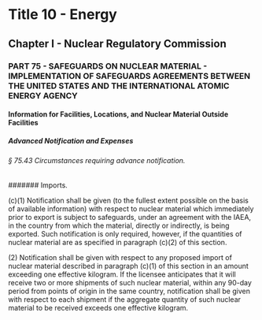 
# Title 10 - Energy
## Chapter I - Nuclear Regulatory Commission
### PART 75 - SAFEGUARDS ON NUCLEAR MATERIAL - IMPLEMENTATION OF SAFEGUARDS AGREEMENTS BETWEEN THE UNITED STATES AND THE INTERNATIONAL ATOMIC ENERGY AGENCY
#### Information for Facilities, Locations, and Nuclear Material Outside Facilities
##### Advanced Notification and Expenses
###### § 75.43 Circumstances requiring advance notification.
####### Imports.

(c)(1) Notification shall be given (to the fullest extent possible on the basis of available information) with respect to nuclear material which immediately prior to export is subject to safeguards, under an agreement with the IAEA, in the country from which the material, directly or indirectly, is being exported. Such notification is only required, however, if the quantities of nuclear material are as specified in paragraph (c)(2) of this section.

(2) Notification shall be given with respect to any proposed import of nuclear material described in paragraph (c)(1) of this section in an amount exceeding one effective kilogram. If the licensee anticipates that it will receive two or more shipments of such nuclear material, within any 90-day period from points of origin in the same country, notification shall be given with respect to each shipment if the aggregate quantity of such nuclear material to be received exceeds one effective kilogram.

